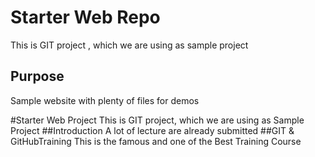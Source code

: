 # Starter Web Repo

This is GIT project , which we are using as sample project

## Purpose

Sample website with plenty of files for demos

#Starter Web Project
This is GIT project, which we are using as Sample Project
##Introduction
A lot of lecture are already submitted
##GIT & GitHubTraining
This is the famous and one of the Best Training Course